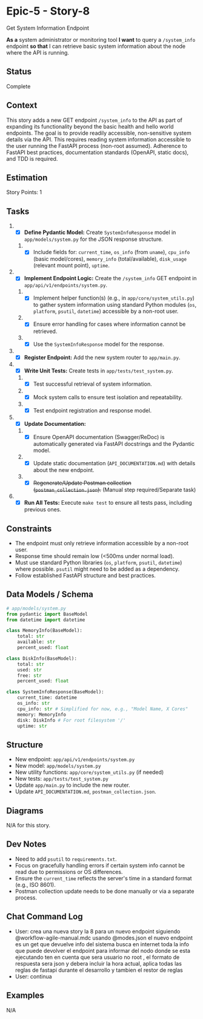 # Epic-5 - Story-8
Get System Information Endpoint

**As a** system administrator or monitoring tool
**I want** to query a `/system_info` endpoint
**so that** I can retrieve basic system information about the node where the API is running.

## Status

Complete

## Context

This story adds a new GET endpoint `/system_info` to the API as part of expanding its functionality beyond the basic health and hello world endpoints. The goal is to provide readily accessible, non-sensitive system details via the API. This requires reading system information accessible to the user running the FastAPI process (non-root assumed). Adherence to FastAPI best practices, documentation standards (OpenAPI, static docs), and TDD is required.

## Estimation

Story Points: 1

## Tasks

1.  - [x] **Define Pydantic Model:** Create `SystemInfoResponse` model in `app/models/system.py` for the JSON response structure.
    1.  - [x] Include fields for: `current_time`, `os_info` (from `uname`), `cpu_info` (basic model/cores), `memory_info` (total/available), `disk_usage` (relevant mount point), `uptime`.
2.  - [x] **Implement Endpoint Logic:** Create the `/system_info` GET endpoint in `app/api/v1/endpoints/system.py`.
    1.  - [x] Implement helper function(s) (e.g., in `app/core/system_utils.py`) to gather system information using standard Python modules (`os`, `platform`, `psutil`, `datetime`) accessible by a non-root user.
    2.  - [x] Ensure error handling for cases where information cannot be retrieved.
    3.  - [x] Use the `SystemInfoResponse` model for the response.
3.  - [x] **Register Endpoint:** Add the new system router to `app/main.py`.
4.  - [x] **Write Unit Tests:** Create tests in `app/tests/test_system.py`.
    1.  - [x] Test successful retrieval of system information.
    2.  - [x] Mock system calls to ensure test isolation and repeatability.
    3.  - [x] Test endpoint registration and response model.
5.  - [x] **Update Documentation:**
    1.  - [x] Ensure OpenAPI documentation (Swagger/ReDoc) is automatically generated via FastAPI docstrings and the Pydantic model.
    2.  - [x] Update static documentation (`API_DOCUMENTATION.md`) with details about the new endpoint.
    3.  - [x] ~~Regenerate/Update Postman collection (`postman_collection.json`).~~ (Manual step required/Separate task)
6.  - [x] **Run All Tests:** Execute `make test` to ensure all tests pass, including previous ones.

## Constraints

- The endpoint must only retrieve information accessible by a non-root user.
- Response time should remain low (<500ms under normal load).
- Must use standard Python libraries (`os`, `platform`, `psutil`, `datetime`) where possible. `psutil` might need to be added as a dependency.
- Follow established FastAPI structure and best practices.

## Data Models / Schema

```python
# app/models/system.py
from pydantic import BaseModel
from datetime import datetime

class MemoryInfo(BaseModel):
    total: str
    available: str
    percent_used: float

class DiskInfo(BaseModel):
    total: str
    used: str
    free: str
    percent_used: float

class SystemInfoResponse(BaseModel):
    current_time: datetime
    os_info: str
    cpu_info: str # Simplified for now, e.g., "Model Name, X Cores"
    memory: MemoryInfo
    disk: DiskInfo # For root filesystem '/'
    uptime: str
```

## Structure

- New endpoint: `app/api/v1/endpoints/system.py`
- New model: `app/models/system.py`
- New utility functions: `app/core/system_utils.py` (if needed)
- New tests: `app/tests/test_system.py`
- Update `app/main.py` to include the new router.
- Update `API_DOCUMENTATION.md`, `postman_collection.json`.

## Diagrams

N/A for this story.

## Dev Notes

- Need to add `psutil` to `requirements.txt`.
- Focus on gracefully handling errors if certain system info cannot be read due to permissions or OS differences.
- Ensure the `current_time` reflects the server's time in a standard format (e.g., ISO 8601).
- Postman collection update needs to be done manually or via a separate process.

## Chat Command Log

- User: crea una nueva story la 8 para un nuevo endpoint siguiendo @workflow-agile-manual.mdc usando @modes.json el nuevo endpoint es un get que devuelve info del sistema busca en internet toda la info que puede devolver el endpoint para informar del nodo donde se esta ejecutando ten en cuenta que sera usuario no root , el formato de respuesta sera json y debera incluir la hora actual, aplica todas las reglas de fastapi durante el desarrollo y tambien el restor de reglas
- User: continua

## Examples

N/A 